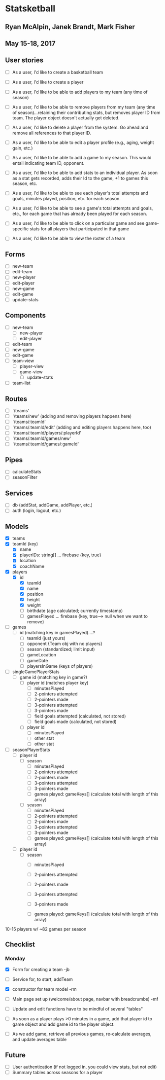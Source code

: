 # Statsketball

## Ryan McAlpin, Janek Brandt, Mark Fisher

## May 15-18, 2017

## User stories
- [ ] As a user, I'd like to create a basketball team
- [ ] As a user, I'd like to create a player
- [ ] As a user, I'd like to be able to add players to my team (any time of season)
- [ ] As a user, I'd like to be able to remove players from my team (any time of season)...retaining their contributing stats, but removes player ID from team. The player object doesn't actually get deleted.
- [ ] As a user, I'd like to delete a player from the system. Go ahead and remove all references to that player ID.
- [ ] As a user, I'd like to be able to edit a player profile (e.g., aging, weight gain, etc.)


- [ ] As a user, I'd like to be able to add a game to my season. This would entail indicating team ID, opponent.
- [ ] As a user, I'd like to be able to add stats to an individual player. As soon as a stat gets recorded, adds their Id to the game, +1 to games this season, etc.

- [ ] As a user, I'd like to be able to see each player's total attempts and goals, minutes played, position, etc. for each season.
- [ ] As a user, I'd like to be able to see a game's total attempts and goals, etc., for each game that has already been played for each season.
- [ ] As a user, I'd like to be able to click on a particular game and see game-specific stats for all players that participated in that game
- [ ] As a user, I'd like to be able to view the roster of a team


## Forms
- [ ] new-team
- [ ] edit-team
- [ ] new-player
- [ ] edit-player
- [ ] new-game
- [ ] edit-game
- [ ] update-stats

## Components
- [ ] new-team
  - [ ] new-player
  - [ ] edit-player
- [ ] edit-team
- [ ] new-game
- [ ] edit-game
- [ ] team-view
  - [ ] player-view
  - [ ] game-view
    - [ ] update-stats
- [ ] team-list

## Routes
- [ ] '/teams'
- [ ] '/teams/new' (adding and removing players happens here)
- [ ] '/teams/:teamId'
- [ ] '/teams/:teamId/edit' (adding and editing players happens here, too)
- [ ] '/teams/:teamId/players/:playerId'
- [ ] '/teams/:teamId/games/new'
- [ ] '/teams/:teamId/games/:gameId'

## Pipes
- [ ] calculateStats
- [ ] seasonFilter

## Services
- [ ] db (addStat, addGame, addPlayer, etc.)
- [ ] auth (login, logout, etc.)

## Models
- [x] teams
 - [x] teamId (key)
   - [x] name
   - [x] playerIDs: string[] ... firebase {key, true}
   - [x] location
   - [x] coachName

- [x] players
  - [x] id
    - [x] teamId
    - [x] name
    - [x] position
    - [x] height
    - [x] weight
    - [ ] birthdate (age calculated; currently timestamp)
    - [ ] gamesPlayed ... firebase {key, true--> null when we want to remove}

- [ ] games
  - [ ] id (matching key in gamesPlayed)....?
    - [ ] teamId (just yours)
    - [ ] opponent {Team obj with no players}
    - [ ] season (standardized; limit input)
    - [ ] gameLocation
    - [ ] gameDate
    - [ ] playersInGame (keys of players)

- [ ] singleGamePlayerStats
  - [ ] game id (matching key in game?)
    - [ ] player id (matches player key)
      - [ ] minutesPlayed
      - [ ] 2-pointers attempted
      - [ ] 2-pointers made
      - [ ] 3-pointers attempted
      - [ ] 3-pointers made
      - [ ] field goals attempted (calculated, not stored)
      - [ ] field goals made (calculated, not stored)
    - [ ] player id
      - [ ] minutesPlayed
      - [ ] other stat
      - [ ] other stat

- [ ] seasonPlayerStats
  - [ ] player id
    - [ ] season
      - [ ] minutesPlayed
      - [ ] 2-pointers attempted
      - [ ] 2-pointers made
      - [ ] 3-pointers attempted
      - [ ] 3-pointers made
      - [ ] games played: gameKeys[] (calculate total with length of this array)
    - [ ] season
      - [ ] minutesPlayed
      - [ ] 2-pointers attempted
      - [ ] 2-pointers made
      - [ ] 3-pointers attempted
      - [ ] 3-pointers made
      - [ ] games played: gameKeys[] (calculate total with length of this array)
  - [ ] player id
    - [ ] season
      - [ ] minutesPlayed
      - [ ] 2-pointers attempted
      - [ ] 2-pointers made
      - [ ] 3-pointers attempted
      - [ ] 3-pointers made
      - [ ] games played: gameKeys[] (calculate total with length of this array)



10-15 players w/ ~82 games per season

## Checklist

### Monday
- [x] Form for creating a team -jb
- [ ] Service for, to start, addTeam
- [x] constructor for team model -rm
- [ ] Main page set up (welcome/about page, navbar with breadcrumbs) -mf

- [ ] Update and edit functions have to be mindful of several "tables"
- [ ] As soon as a player plays >0 minutes in a game, add that player id to game object and add game id to the player object.
- [ ] As we add game, retrieve all previous games, re-calculate averages, and update averages table

## Future
- [ ] User authentication (if not logged in, you could view stats, but not edit)
- [ ] Summary tables across seasons for a player

